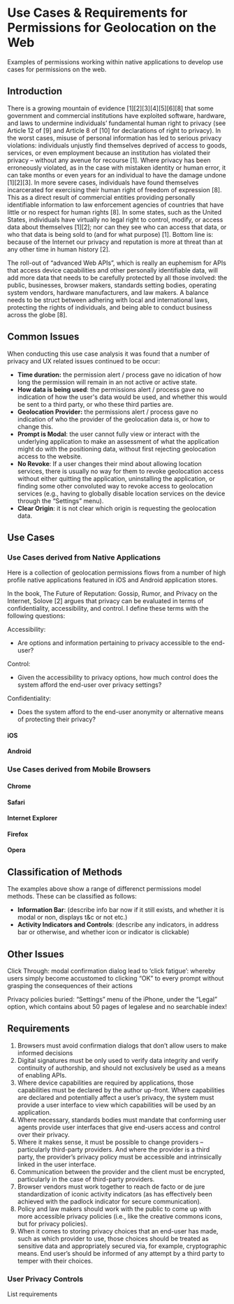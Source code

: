 Use Cases & Requirements for Permissions for Geolocation on the Web
=====================================

Examples of permissions working within native applications to develop use cases for permissions on the web. 

## Introduction ##

There is a growing mountain of evidence [1][2][3][4][5][6][8] that some government and commercial institutions have exploited software, hardware, and laws to undermine individuals’ fundamental human right to privacy (see Article 12 of [9] and Article 8 of [10] for declarations of right to privacy). In the worst cases, misuse of personal information has led to serious privacy violations: individuals unjustly find themselves deprived of access to goods, services, or even employment because an institution has violated their privacy – without any avenue for recourse [1]. Where privacy has been erroneously violated, as in the case with mistaken identity or human error, it can take months or even years for an individual to have the damage undone [1][2][3]. In more severe cases, individuals have found themselves incarcerated for exercising their human right of freedom of expression [8]. This as a direct result of commercial entities providing personally identifiable information to law enforcement agencies of countries that have little or no respect for human rights [8]. In some states, such as the United States, individuals have virtually no legal right to control, modify, or access data about themselves [1][2]; nor can they see who can access that data, or who that data is being sold to (and for what purpose) [1]. Bottom line is: because of the Internet our privacy and reputation is more at threat than at any other time in human history [2].

The roll-out of “advanced Web APIs”, which is really an euphemism for APIs that access device capabilities and other personally identifiable data, will add more data that needs to be carefully protected by all those involved: the public, businesses, browser makers, standards setting bodies, operating system vendors, hardware manufacturers, and law makers. A balance needs to be struct between adhering with local and international laws, protecting the rights of individuals, and being able to conduct business across the globe [8].

## Common Issues ##

When conducting this use case analysis it was found that a number of privacy and UX related issues continued to be occur:

* __Time duration:__ the permission alert / process gave no idication of how long the permission will remain in an not active or active state. 
* __How data is being used__: the permissions alert / process gave no indication of how the user's data would be used, and whether this would be sent to a third party, or who these third parties are.
* __Geolocation Provider:__ the permissions alert / process gave no indication of who the provider of the geolocation data is, or how to change this.
* __Prompt is Modal__: the user cannot fully view or interact with the underlying application to make an assessment of what the application might do with the positioning data, without first rejecting geolocation access to the website.
* __No Revoke__: If a user changes their mind about allowing location services, there is usually no way for them to revoke geolocation access without either quitting the application, uninstalling the application, or finding some other convoluted way to revoke access to geolocation services (e.g., having to globally disable location services on the device through the “Settings” menu). 
* __Clear Origin__: it is not clear which origin is requesting the geolocation data. 

## Use Cases 
### Use Cases derived from Native Applications ###

Here is a collection of geolocation permissions flows from a number of high profile native applications featured in iOS and Android application stores.

In the book, The Future of Reputation: Gossip, Rumor, and Privacy on the Internet, Solove [2] argues that privacy can be evaluated in terms of confidentiality, accessibility, and control. I define these terms with the following questions:

Accessibility:
* Are options and information pertaining to privacy accessible to the end-user?

Control:
* Given the accessibility to privacy options, how much control does the system afford the end-user over privacy settings?

Confidentiality:
* Does the system afford to the end-user anonymity or alternative means of protecting their privacy?

#### iOS ####

#### Android ####

### Use Cases derived from Mobile Browsers ###

#### Chrome ####


#### Safari ####


#### Internet Explorer ####


#### Firefox ####


#### Opera ####


## Classification of Methods ##

The examples above show a range of differenct permissions model methods. These can be classified as follows:

* __Information Bar__: (describe info bar now if it still exists, and whether it is modal or non, displays t&c or not etc.)
* __Activity Indicators and Controls__: (describe any indicators, in address bar or otherwise, and whether icon or indicator is clickable)

## Other Issues ##

Click Through: modal confirmation dialog lead to ‘click fatigue’: whereby users simply become accustomed to clicking “OK” to every prompt without grasping the consequences of their actions

Privacy policies buried: “Settings” menu of the iPhone, under the “Legal” option, which contains about 50 pages of legalese and no searchable index!

## Requirements ##

1. Browsers must avoid confirmation dialogs that don’t allow users to make informed decisions
2. Digital signatures must be only used to verify data integrity and verify continuity of authorship, and should not exclusively be used as a means of enabling APIs.
3. Where device capabilities are required by applications, those capabilities must be declared by the author up-front. Where capabilities are declared and potentially affect a user’s privacy, the system must provide a user interface to view which capabilities will be used by an application.
4. Where necessary, standards bodies must mandate that conforming user agents provide user interfaces that give end-users access and control over their privacy.
5. Where it makes sense, it must be possible to change providers – particularly third-party providers. And where the provider is a third party, the provider’s privacy policy must be accessible and intrinsically linked in the user interface.
6. Communication between the provider and the client must be encrypted, particularly in the case of third-party providers.
7. Browser vendors must work together to reach de facto or de jure standardization of iconic activity indicators (as has effectively been achieved with the padlock indicator for secure communication).
8. Policy and law makers should work with the public to come up with more accessible privacy policies (i.e., like the creative commons icons, but for privacy policies).
9. When it comes to storing privacy choices that an end-user has made, such as which provider to use, those choices should be treated as sensitive data and appropriately secured via, for example, cryptographic means. End user’s should be informed of any attempt by a third party to temper with their choices.


### User Privacy Controls ###
List requirements



